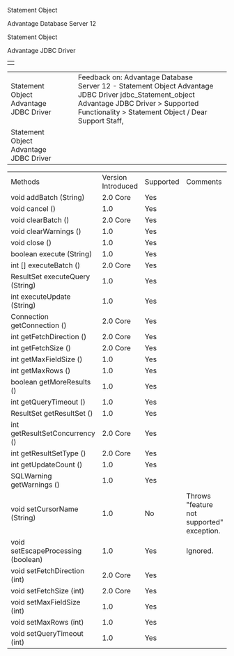 Statement Object




Advantage Database Server 12  

Statement Object

Advantage JDBC Driver

|  |
| --- |
|  |

|  |  |  |  |  |
| --- | --- | --- | --- | --- |
| Statement Object  Advantage JDBC Driver |  |  | Feedback on: Advantage Database Server 12 - Statement Object Advantage JDBC Driver jdbc\_Statement\_object Advantage JDBC Driver > Supported Functionality > Statement Object / Dear Support Staff, |  |
| Statement Object  Advantage JDBC Driver |  |  |  |  |

|  |  |  |  |
| --- | --- | --- | --- |
| Methods | Version Introduced | Supported | Comments |
| void addBatch (String) | 2.0 Core | Yes |  |
| void cancel () | 1.0 | Yes |  |
| void clearBatch () | 2.0 Core | Yes |  |
| void clearWarnings () | 1.0 | Yes |  |
| void close () | 1.0 | Yes |  |
| boolean execute (String) | 1.0 | Yes |  |
| int [] executeBatch () | 2.0 Core | Yes |  |
| ResultSet executeQuery (String) | 1.0 | Yes |  |
| int executeUpdate (String) | 1.0 | Yes |  |
| Connection getConnection () | 2.0 Core | Yes |  |
| int getFetchDirection () | 2.0 Core | Yes |  |
| int getFetchSize () | 2.0 Core | Yes |  |
| int getMaxFieldSize () | 1.0 | Yes |  |
| int getMaxRows () | 1.0 | Yes |  |
| boolean getMoreResults () | 1.0 | Yes |  |
| int getQueryTimeout () | 1.0 | Yes |  |
| ResultSet getResultSet () | 1.0 | Yes |  |
| int getResultSetConcurrency () | 2.0 Core | Yes |  |
| int getResultSetType () | 2.0 Core | Yes |  |
| int getUpdateCount () | 1.0 | Yes |  |
| SQLWarning getWarnings () | 1.0 | Yes |  |
| void setCursorName (String) | 1.0 | No | Throws "feature not supported" exception. |
| void setEscapeProcessing (boolean) | 1.0 | Yes | Ignored. |
| void setFetchDirection (int) | 2.0 Core | Yes |  |
| void setFetchSize (int) | 2.0 Core | Yes |  |
| void setMaxFieldSize (int) | 1.0 | Yes |  |
| void setMaxRows (int) | 1.0 | Yes |  |
| void setQueryTimeout (int) | 1.0 | Yes |  |